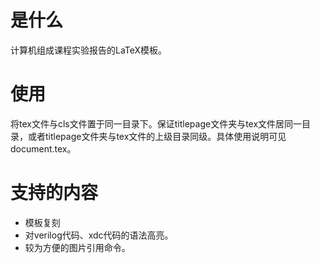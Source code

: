 # 是什么
计算机组成课程实验报告的LaTeX模板。
# 使用
将tex文件与cls文件置于同一目录下。保证titlepage文件夹与tex文件居同一目录，或者titlepage文件夹与tex文件的上级目录同级。具体使用说明可见document.tex。
# 支持的内容
* 模板复刻
* 对verilog代码、xdc代码的语法高亮。
* 较为方便的图片引用命令。